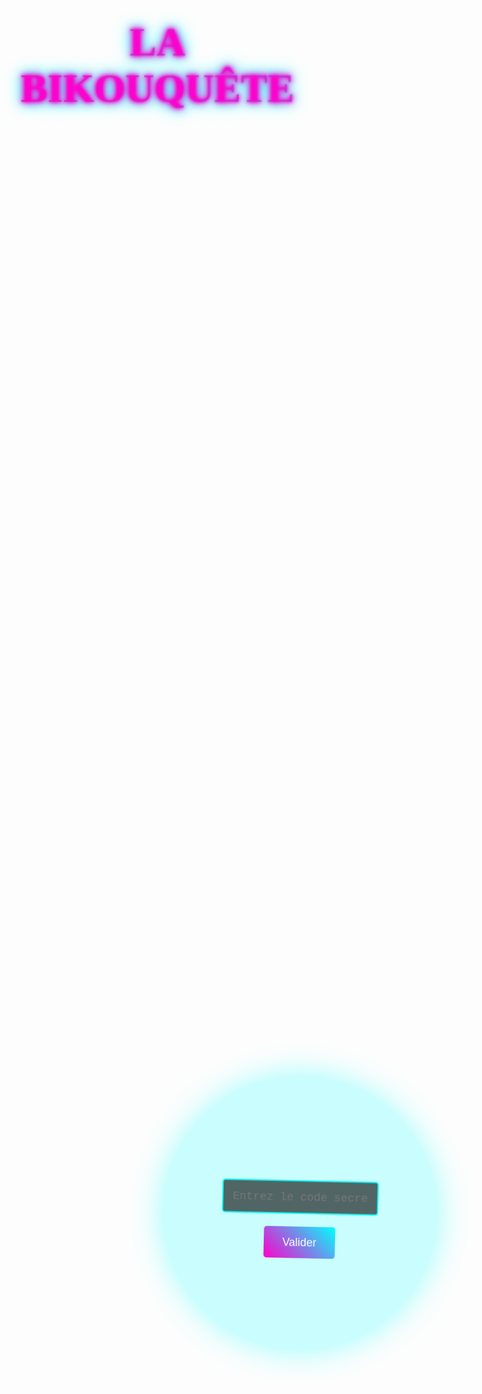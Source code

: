 <html lang="fr">
<head>
    <meta charset="UTF-8">
    <meta name="viewport" content="width=device-width, initial-scale=1.0">
    <style>
        body {
            margin: 0;
            padding: 0;
            background: #1a1a1a;
            font-family: 'Orbitron', sans-serif;
            overflow: hidden;
            color: #fff;
            animation: fadeIn 1s forwards; /* Ajout de l'animation fadeIn */
        }
        @keyframes fadeIn {
            0% {
                background: transparent;
            }
            100% {
                background: #ffffff; /* Fondu au blanc */
            }
        }
        h1 {
            font-family: 'Press Start 2P', cursive;
            font-size: 4rem;
            text-align: center;
            text-transform: uppercase;
            background: linear-gradient(45deg, #ff00cc, #00ffff);
            -webkit-background-clip: text;
            color: transparent;
            animation: neonGlow 1.5s ease-in-out infinite alternate;
        }
        @keyframes neonGlow {
            0% {
                text-shadow: 0 0 5px #ff00cc, 0 0 10px #ff00cc, 0 0 15px #ff00cc, 0 0 20px #00ffff, 0 0 30px #00ffff;
            }
            100% {
                text-shadow: 0 0 10px #ff00cc, 0 0 20px #ff00cc, 0 0 30px #ff00cc, 0 0 40px #00ffff, 0 0 50px #00ffff;
            }
        }
        .container {
            position: absolute;
            top: 50%;
            left: 50%;
            transform: translate(-50%, -50%);
            text-align: center;
            z-index: 10;
            animation: waveEffect 2s ease-in-out infinite;
        }
        @keyframes waveEffect {
            0% {
                transform: translate(-50%, -50%) rotate(0deg);
            }
            50% {
                transform: translate(-50%, -50%) rotate(10deg);
            }
            100% {
                transform: translate(-50%, -50%) rotate(0deg);
            }
        }
        .code-input {
            margin-top: 20px;
            padding: 15px;
            font-size: 18px;
            background: rgba(0, 0, 0, 0.6);
            border: 2px solid #00ffff;
            color: #00ffff;
            border-radius: 5px;
            width: 250px;
            text-align: center;
            font-family: 'Courier New', Courier, monospace;
        }
        .code-input:focus {
            outline: none;
            box-shadow: 0 0 10px #ff00cc, 0 0 15px #ff00cc;
        }
        button {
            margin-top: 20px;
            padding: 15px 30px;
            font-size: 18px;
            background: linear-gradient(45deg, #ff00cc, #00ffff);
            color: white;
            border: none;
            border-radius: 5px;
            cursor: pointer;
            font-family: 'Orbitron', sans-serif;
            transition: all 0.3s ease-in-out;
        }
        button:hover {
            background: linear-gradient(45deg, #ff00cc, #ff6600);
        }
        .background {
            position: absolute;
            top: 0;
            left: 0;
            width: 100%;
            height: 100%;
            background: url('https://cdn.pixabay.com/photo/2016/11/29/03/26/robot-1867270_960_720.jpg') no-repeat center center fixed;
            background-size: cover;
            filter: blur(5px);
            z-index: -1;
            animation: backgroundEffect 3s ease-in-out infinite alternate;
        }
        @keyframes backgroundEffect {
            0% {
                filter: blur(5px);
            }
            100% {
                filter: blur(8px);
            }
        }
        .wave {
            position: absolute;
            top: 50%;
            left: 50%;
            transform: translate(-50%, -50%);
            width: 500px;
            height: 500px;
            border-radius: 50%;
            background: rgba(0, 255, 255, 0.2);
            box-shadow: 0 0 60px rgba(0, 255, 255, 0.4);
            animation: waveMovement 2.5s linear infinite;
        }
        @keyframes waveMovement {
            0% {
                transform: translate(-50%, -50%) scale(0.8);
            }
            50% {
                transform: translate(-50%, -50%) scale(1.2);
            }
            100% {
                transform: translate(-50%, -50%) scale(0.8);
            }
        }
    </style>
</head>
<body>
    <div class="background"></div>
    <div class="wave"></div>
    <h1>La Bikouquête</h1>
    <div class="container">
        <input class="code-input" type="text" id="codeInput" placeholder="Entrez le code secret">
        <br>
        <button onclick="checkCode()">Valider</button>
    </div>
    <script>
        function checkCode() {
            const code = document.getElementById('codeInput').value;
            const correctCode = "xxx"; 
            if (code === correctCode) {
                alert("Code correct ! Vous êtes prêt pour la prochaine étape.");
                window.location.href = "page2.html";
            } else {
                alert("Code incorrect, réessayez !");
            }
        }
    </script>
</body>
</html>
